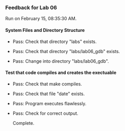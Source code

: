 ### Feedback for Lab 06

Run on February 15, 08:35:30 AM.


#### System Files and Directory Structure

+ Pass: Check that directory "labs" exists.

+ Pass: Check that directory "labs/lab06_gdb" exists.

+ Pass: Change into directory "labs/lab06_gdb".


#### Test that code compiles and creates the exectuable

+ Pass: Check that make compiles.



+ Pass: Check that file "date" exists.

+ Pass: Program executes flawlessly.



+ Pass: Check for correct output.

    Complete.



